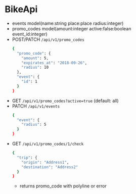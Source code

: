 # BikeApi

  * events model(name:string place:place radius:integer)
  * promo_codes model(amount:integer active:false:boolean event_id:integer)
  * POST/PATCH `/api/v1/promo_codes`
    ```sh
    {
      "promo_code": {
        "amount": 5,
        "expirates_at": "2018-09-26",
        "radius": 10
      },
      "event": {
        "id": 1
      }
    }
    ```
  * GET `/api/v1/promo_codes?active=true` (default: all)
  * PATCH `/api/v1/events`
    ```sh
    {
      "event": {
        "radius": 5
      }
    }
    ```
  * GET `/api/v1/promo_codes/1/check`
    ```sh
    {
      "trip": {
        "origin": "Address1",
        "destination": "Address2"
      }
    }
    ```
    - returns promo_code with polyline or error
